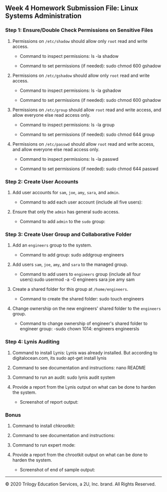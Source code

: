 ## Week 4 Homework Submission File: Linux Systems Administration

### Step 1: Ensure/Double Check Permissions on Sensitive Files

1. Permissions on `/etc/shadow` should allow only `root` read and write access.

    - Command to inspect permissions: ls -la shadow

    - Command to set permissions (if needed): sudo chmod 600 gshadow

2. Permissions on `/etc/gshadow` should allow only `root` read and write access.

    - Command to inspect permissions: ls -la gshadow

    - Command to set permissions (if needed): sudo chmod 600 gshadow

3. Permissions on `/etc/group` should allow `root` read and write access, and allow everyone else read access only.

    - Command to inspect permissions: ls -la group

    - Command to set permissions (if needed): sudo chmod 644 group

4. Permissions on `/etc/passwd` should allow `root` read and write access, and allow everyone else read access only.

    - Command to inspect permissions: ls -la passwd

    - Command to set permissions (if needed): sudo chmod 644 passwd

### Step 2: Create User Accounts

1. Add user accounts for `sam`, `joe`, `amy`, `sara`, and `admin`.

    - Command to add each user account (include all five users): 

2. Ensure that only the `admin` has general sudo access.

    - Command to add `admin` to the `sudo` group:

### Step 3: Create User Group and Collaborative Folder

1. Add an `engineers` group to the system.

    - Command to add group: sudo addgroup engineers

2. Add users `sam`, `joe`, `amy`, and `sara` to the managed group.

    - Command to add users to `engineers` group (include all four users):sudo usermod -a -G engineers sara joe amy sam
          
3. Create a shared folder for this group at `/home/engineers`.

    - Command to create the shared folder: sudo touch engineers

4. Change ownership on the new engineers' shared folder to the `engineers` group.

    - Command to change ownership of engineer's shared folder to engineer group: -sudo chown  1014: engineers engineersls

### Step 4: Lynis Auditing

1. Command to install Lynis: Lynis was already installed. But according to digitalocean.com, its sudo apt-get install lynis
3. Command to see documentation and instructions: nano README

3. Command to run an audit: sudo lynis audit system

4. Provide a report from the Lynis output on what can be done to harden the system.

    - Screenshot of report output: 


### Bonus
1. Command to install chkrootkit:

2. Command to see documentation and instructions:

3. Command to run expert mode:

4. Provide a report from the chrootkit output on what can be done to harden the system.
    - Screenshot of end of sample output:

---
© 2020 Trilogy Education Services, a 2U, Inc. brand. All Rights Reserved.
